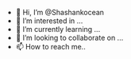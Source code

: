 - 👋 Hi, I’m @Shashankocean
- 👀 I’m interested in ...
- 🌱 I’m currently learning ...
- 💞️ I’m looking to collaborate on ...
- 📫 How to reach me..

<!---
Shashankocean/Shashankocean is a ✨ special ✨ repository because its `README.md` (this file) appears on your GitHub profile.
You can click the Preview link to take a look at your changes.
--->

